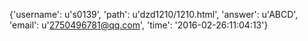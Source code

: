 {'username': u's0139', 'path': u'dzd1210/1210.html', 'answer': u'ABCD', 'email': u'2750496781@qq.com', 'time': '2016-02-26:11:04:13'}